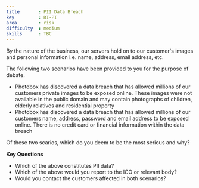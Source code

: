 ```yaml
---
title       : PII Data Breach
key         : RI-PI
area        : risk
difficulty  : medium
skills      : TBC
---
```


By the nature of the business, our servers hold on to our customer's images and personal information i.e. name, address, email address, etc.

The following two scenarios have been provided to you for the purpose of debate.

- Photobox has discovered a data breach that has allowed millions of our customers private images to be exposed online. These images were not available in the public domain and may contain photographs of children, elderly relatives and residential property
- Photobox has discovered a data breach that has allowed millions of our customers name, address, password and email address to be exposed online. There is no credit card or financial information within the data breach

Of these two scarios, which do you deem to be the most serious and why?

**Key Questions**

- Which of the above constitutes PII data?
- Which of the above would you report to the ICO or relevant body?
- Would you contact the customers affected in both scenarios?
